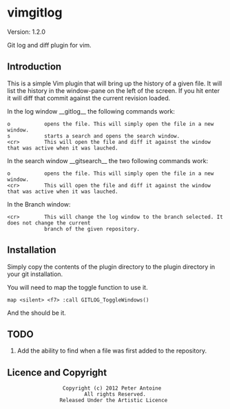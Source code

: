 vimgitlog
=========

Version: 1.2.0

Git log and diff plugin for vim.

Introduction
------------

This is a simple Vim plugin that will bring up the history of a given file. It will list the history
in the window-pane on the left of the screen. If you hit enter it will diff that commit against the
current revision loaded.

In the log window \_\_gitlog\_\_ the following commands work:

    o			opens the file. This will simply open the file in a new window.
    s			starts a search and opens the search window.
	<cr>		This will open the file and diff it against the window that was active when it was lauched.

In the search window \_\_gitsearch\_\_ the two following commands work:

    o			opens the file. This will simply open the file in a new window.
	<cr>		This will open the file and diff it against the window that was active when it was lauched.

In the Branch window:

    <cr>        This will change the log window to the branch selected. It does not change the current
	            branch of the given repository.

Installation
------------

Simply copy the contents of the plugin directory to the plugin directory in your git installation.

You will need to map the toggle function to use it.

    map <silent> <f7> :call GITLOG_ToggleWindows()

And the should be it.

TODO
----

1. Add the ability to find when a file was first added to the repository.

Licence and Copyright
---------------------
                      Copyright (c) 2012 Peter Antoine
                             All rights Reserved.
                     Released Under the Artistic Licence
